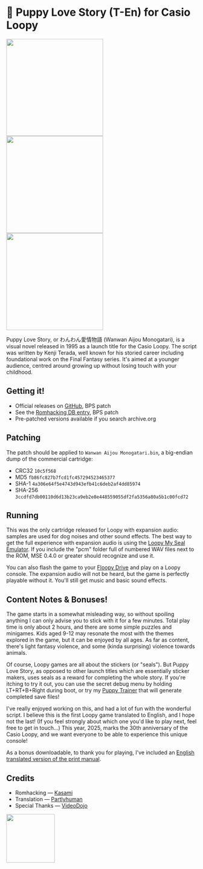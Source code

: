 # 💞 Puppy Love Story (T-En) for Casio Loopy

<img src="https://media.githubusercontent.com/media/partlyhuman/puppy-love-story/main/homepage/src/shot01.png" width="256"> <img src="https://media.githubusercontent.com/media/partlyhuman/puppy-love-story/main/homepage/src/shot02.png" width="256"> <img src="https://media.githubusercontent.com/media/partlyhuman/puppy-love-story/main/homepage/src/shot04.png" width="256">

Puppy Love Story, or わんわん愛情物語 (Wanwan Aijou Monogatari), is a visual novel released in 1995 as a launch title for the Casio Loopy. The script was written by Kenji Terada, well known for his storied career including foundational work on the Final Fantasy series. It's aimed at a younger audience, centred around growing up without losing touch with your childhood.

## Getting it!

* Official releases on [GitHub](https://github.com/partlyhuman/puppy-love-story/releases/), BPS patch
* See the [Romhacking DB entry](https://romhack.ing/database/content/entry/79qRrLCvRwC0K4tySOyC3A), BPS patch
* Pre-patched versions available if you search archive.org

## Patching

The patch should be applied to `Wanwan Aijou Monogatari.bin`, a big-endian dump of the commercial cartridge:

* CRC32 `10c5f568`
* MD5 `fb86fc827b7fcd1fc457294523465377`
* SHA-1 `4a306e64f5e4743d943efb41c6deb2af4dd85974`
* SHA-256 `3ccdfd7db00110d6d13b23ca9eb2e8e448559055df2fa5356a80a5b1c00fcd72`

## Running

This was the only cartridge released for Loopy with expansion audio: samples are used for dog noises and other sound effects. The best way to get the full experience with expansion audio is using the [Loopy My Seal Emulator](https://github.com/partlyhuman/LoopyMSE/releases/). If you include the "pcm" folder full of numbered WAV files next to the ROM, MSE 0.4.0 or greater should recognize and use it.

You can also flash the game to your [Floopy Drive](https://github.com/partlyhuman/floopydrive) and play on a Loopy console. The expansion audio will not be heard, but the game is perfectly playable without it. You'll still get music and basic sound effects.

## Content Notes & Bonuses!

The game starts in a somewhat misleading way, so without spoiling anything I can only advise you to stick with it for a few minutes. Total play time is only about 2 hours, and there are some simple puzzles and minigames. Kids aged 9-12 may resonate the most with the themes explored in the game, but it can be enjoyed by all ages. As far as content, there's light fantasy violence, and some (kinda surprising) violence towards animals.

Of course, Loopy games are all about the stickers (or "seals"). But Puppy Love Story, as opposed to other launch titles which are essentially sticker makers, uses seals as a reward for completing the whole story. If you're itching to try it out, you can use the secret debug menu by holding LT+RT+B+Right during boot, or try my [Puppy Trainer](https://wan.loopy.land/en/) that will generate completed save files!

I've really enjoyed working on this, and had a lot of fun with the wonderful script. I believe this is the first Loopy game translated to English, and I hope not the last! (If you feel strongly about which one you'd like to play next, feel free to get in touch…) This year, 2025, marks the 30th anniversary of the Casio Loopy, and we want everyone to be able to experience this unique console!

As a bonus downloadable, to thank you for playing, I've included an [English translated version of the print manual](manual/).

## Credits

* Romhacking — [Kasami](https://kasami.net)
* Translation — [Partlyhuman](https://partlyhuman.com)
* Special Thanks — [VideoDojo](https://www.youtube.com/@VideoDojoPro)

<img src="https://media.githubusercontent.com/media/partlyhuman/puppy-love-story/main/homepage/src/baku.webp" width="128">
